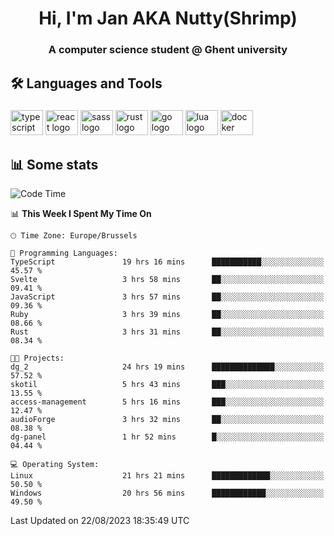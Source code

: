 <h1 align="center">Hi, I'm Jan AKA Nutty(Shrimp)</h1>
<h3 align="center">A computer science student @ Ghent university</h3>

<h2 align="left">🛠️ Languages and Tools</h2>

###

<div align="left">
  <img src="https://cdn.jsdelivr.net/gh/devicons/devicon/icons/typescript/typescript-original.svg" height="40" width="52" alt="typescript logo"  />
  <img src="https://cdn.jsdelivr.net/gh/devicons/devicon/icons/react/react-original.svg" height="40" width="52" alt="react logo"  />
  <img src="https://cdn.jsdelivr.net/gh/devicons/devicon/icons/sass/sass-original.svg" height="40" width="52" alt="sass logo"  />
  <img src="https://cdn.jsdelivr.net/gh/devicons/devicon/icons/rust/rust-plain.svg" height="40" width="52" alt="rust logo"  />
  <img src="https://cdn.jsdelivr.net/gh/devicons/devicon/icons/go/go-original.svg" height="40" width="52" alt="go logo"  />
  <img src="https://cdn.jsdelivr.net/gh/devicons/devicon/icons/lua/lua-original.svg" height="40" width="52" alt="lua logo"  />
  <img src="https://cdn.jsdelivr.net/gh/devicons/devicon/icons/docker/docker-original.svg" height="40" width="52" alt="docker logo"  />
</div>

<h2>📊 Some stats</h2>

<!--START_SECTION:waka-->
![Code Time](http://img.shields.io/badge/Code%20Time-3%2C590%20hrs-blue)

📊 **This Week I Spent My Time On** 

```text
🕑︎ Time Zone: Europe/Brussels

💬 Programming Languages: 
TypeScript               19 hrs 16 mins      ███████████░░░░░░░░░░░░░░   45.57 % 
Svelte                   3 hrs 58 mins       ██░░░░░░░░░░░░░░░░░░░░░░░   09.41 % 
JavaScript               3 hrs 57 mins       ██░░░░░░░░░░░░░░░░░░░░░░░   09.36 % 
Ruby                     3 hrs 39 mins       ██░░░░░░░░░░░░░░░░░░░░░░░   08.66 % 
Rust                     3 hrs 31 mins       ██░░░░░░░░░░░░░░░░░░░░░░░   08.34 % 

🐱‍💻 Projects: 
dg_2                     24 hrs 19 mins      ██████████████░░░░░░░░░░░   57.52 % 
skotil                   5 hrs 43 mins       ███░░░░░░░░░░░░░░░░░░░░░░   13.55 % 
access-management        5 hrs 16 mins       ███░░░░░░░░░░░░░░░░░░░░░░   12.47 % 
audioForge               3 hrs 32 mins       ██░░░░░░░░░░░░░░░░░░░░░░░   08.38 % 
dg-panel                 1 hr 52 mins        █░░░░░░░░░░░░░░░░░░░░░░░░   04.44 % 

💻 Operating System: 
Linux                    21 hrs 21 mins      █████████████░░░░░░░░░░░░   50.50 % 
Windows                  20 hrs 56 mins      ████████████░░░░░░░░░░░░░   49.50 % 
```


 Last Updated on 22/08/2023 18:35:49 UTC
<!--END_SECTION:waka-->
